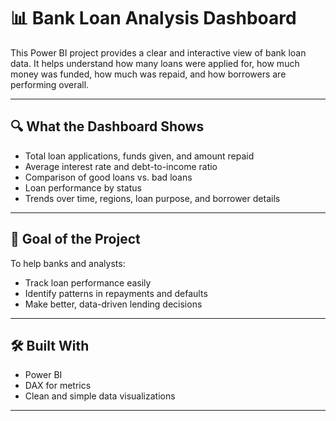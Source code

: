 # 📊 Bank Loan Analysis Dashboard

This Power BI project provides a clear and interactive view of bank loan data. It helps understand how many loans were applied for, how much money was funded, how much was repaid, and how borrowers are performing overall.

---

## 🔍 What the Dashboard Shows

- Total loan applications, funds given, and amount repaid  
- Average interest rate and debt-to-income ratio  
- Comparison of good loans vs. bad loans  
- Loan performance by status  
- Trends over time, regions, loan purpose, and borrower details  

---

## 🎯 Goal of the Project

To help banks and analysts:
- Track loan performance easily  
- Identify patterns in repayments and defaults  
- Make better, data-driven lending decisions  

---

## 🛠️ Built With

- Power BI  
- DAX for metrics  
- Clean and simple data visualizations  

---
